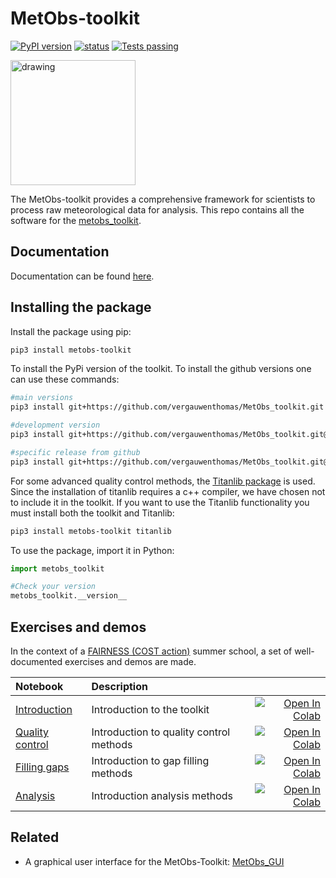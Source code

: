 # MetObs-toolkit

[![PyPI version](https://badge.fury.io/py/metobs-toolkit.svg)](https://badge.fury.io/py/metobs-toolkit)
[![status](https://joss.theoj.org/papers/ffa3a79315bdf4c4793992a1de41193d/status.svg)](https://joss.theoj.org/papers/ffa3a79315bdf4c4793992a1de41193d)
[![Tests passing](https://github.com/vergauwenthomas/MetObs_toolkit/actions/workflows/main_workflow.yml/badge.svg?branch=master)](https://github.com/vergauwenthomas/MetObs_toolkit/actions/workflows/main_workflow.yml)


<img src="https://raw.githubusercontent.com/vergauwenthomas/MetObs_toolkit/master/docs/logo_small.jpeg" alt="drawing" style="width:200px;"/>



The MetObs-toolkit provides a comprehensive framework for scientists to process raw meteorological data for analysis.
This repo contains all the software for the [metobs_toolkit](https://test.pypi.org/project/metobs-toolkit/).

## Documentation

Documentation can be found [here](https://vergauwenthomas.github.io/MetObs_toolkit/).

## Installing the package
Install the package using pip:

```bash 
pip3 install metobs-toolkit
 ```
To install the PyPi version of the toolkit. To install the github versions one can use these commands:

```bash
#main versions
pip3 install git+https://github.com/vergauwenthomas/MetObs_toolkit.git

#development version
pip3 install git+https://github.com/vergauwenthomas/MetObs_toolkit.git@dev

#specific release from github
pip3 install git+https://github.com/vergauwenthomas/MetObs_toolkit.git@v0.1.1
 ```
For some advanced quality control methods, the [Titanlib package](https://github.com/metno/titanlib) is used. Since the installation of titanlib requires a c++ compiler, we have chosen not to include it in the toolkit. If you want to use the Titanlib functionality you must install both the toolkit and Titanlib:

```bash
pip3 install metobs-toolkit titanlib
 ```

To use the package, import it in Python:


```python 
import metobs_toolkit

#Check your version
metobs_toolkit.__version__
 ```
## Exercises and demos
In the context of a [FAIRNESS (COST action)](https://www.fairness-ca20108.eu/) summer school, a set of well-documented exercises and demos are made. 

| Notebook  | Description  |       |
|:----------|:-------------|------:|
| [Introduction](https://github.com/vergauwenthomas/MetObs_toolkit/blob/master/examples/Introduction_01.ipynb) | Introduction to the toolkit | [![Open In Colab](https://colab.research.google.com/assets/colab-badge.svg)](https://colab.research.google.com/github/vergauwenthomas/MetObs_toolkit/blob/master/examples/Introduction_01.ipynb) |
| [Quality control](https://github.com/vergauwenthomas/MetObs_toolkit/blob/master/examples/Quality_control_excercise_02.ipynb) | Introduction to quality control methods | [![Open In Colab](https://colab.research.google.com/assets/colab-badge.svg)](https://colab.research.google.com/github/vergauwenthomas/MetObs_toolkit/blob/master/examples/Quality_control_excercise_02.ipynb)|
| [Filling gaps](https://github.com/vergauwenthomas/MetObs_toolkit/blob/master/examples/Gap_filling_excercise_03.ipynb) | Introduction to gap filling methods | [![Open In Colab](https://colab.research.google.com/assets/colab-badge.svg)](https://colab.research.google.com/github/vergauwenthomas/MetObs_toolkit/blob/master/examples/Gap_filling_excercise_03.ipynb)|
| [Analysis](https://github.com/vergauwenthomas/MetObs_toolkit/blob/master/examples/Urban_analysis_excercise_04.ipynb) | Introduction analysis methods | [![Open In Colab](https://colab.research.google.com/assets/colab-badge.svg)](https://colab.research.google.com/github/vergauwenthomas/MetObs_toolkit/blob/master/examples/Urban_analysis_excercise_04.ipynb)|


## Related
* A graphical user interface for the MetObs-Toolkit: [MetObs_GUI](https://github.com/vergauwenthomas/MetObs_GUI)
